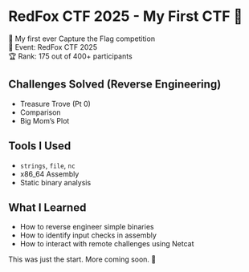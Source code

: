 # RedFox CTF 2025 - My First CTF 🎉

👾 My first ever Capture the Flag competition  
📅 Event: RedFox CTF 2025  
🏆 Rank: 175 out of 400+ participants  

## Challenges Solved (Reverse Engineering)
- Treasure Trove (Pt 0)
- Comparison
- Big Mom’s Plot

## Tools I Used
- `strings`, `file`, `nc`
- x86_64 Assembly
- Static binary analysis

## What I Learned
- How to reverse engineer simple binaries
- How to identify input checks in assembly
- How to interact with remote challenges using Netcat

This was just the start. More coming soon. 🚀
